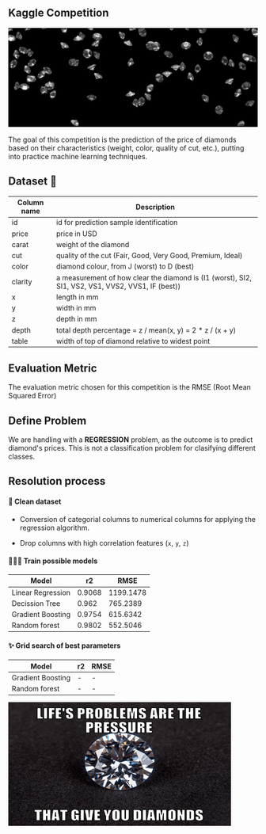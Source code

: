 ## Kaggle Competition

<p align="center">
<img src="input/diamond_rain.gif" width="750" height="200"/>
</p>

The goal of this competition is the prediction of the price of diamonds based on their characteristics (weight, color, quality of cut, etc.), putting into practice machine learning techniques.

## Dataset 💎

Column name   | Description
------------- | -------------
id | id for prediction sample identification 
price | price in USD
carat | weight of the diamond
cut | quality of the cut (Fair, Good, Very Good, Premium, Ideal)
color | diamond colour, from J (worst) to D (best)
clarity | a measurement of how clear the diamond is (I1 (worst), SI2, SI1, VS2, VS1, VVS2, VVS1, IF (best))
x | length in mm
y | width in mm
z | depth in mm
depth | total depth percentage = z / mean(x, y) = 2 * z / (x + y) 
table | width of top of diamond relative to widest point 

## Evaluation Metric 

The evaluation metric chosen for this competition is the RMSE (Root Mean Squared Error)

## Define Problem 

We are handling with a **REGRESSION** problem, as the outcome is to predict diamond's prices. This is not a classification problem for clasifying different classes.

## Resolution process

#### 🧹 Clean dataset

- Conversion of categorial columns to numerical columns for applying the regression algorithm. 

- Drop columns with high correlation features (`x`, `y`, `z`)

#### 👩🏼‍💻 Train possible models

Model          |   r2  |   RMSE    | 
-------------- | ----- | --------- | 
Linear Regression |  0.9068 | 1199.1478 |
Decission Tree | 0.962 | 765.2389  |
Gradient Boosting | 0.9754 | 615.6342 |
Random forest |0.9802 |  552.5046 |

#### ✨ Grid search of best parameters

Model          |   r2  |   RMSE    | 
-------------- | ----- | --------- | 
Gradient Boosting | - | - |
Random forest | - | - |

<p align="left">
<img src="input/thumbs_diamonds.png"  width="450" height="250"/>
</p>

